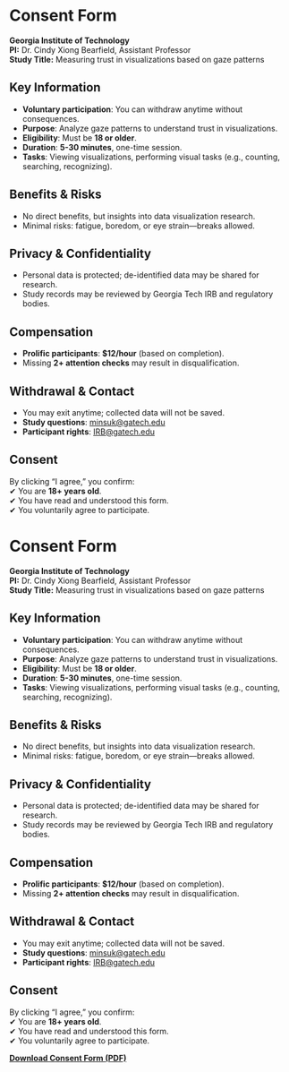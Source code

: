 # **Consent Form**  
**Georgia Institute of Technology**  
**PI:** Dr. Cindy Xiong Bearfield, Assistant Professor  
**Study Title:** Measuring trust in visualizations based on gaze patterns  

## **Key Information**  
- **Voluntary participation**: You can withdraw anytime without consequences.  
- **Purpose**: Analyze gaze patterns to understand trust in visualizations.  
- **Eligibility**: Must be **18 or older**.  
- **Duration**: **5-30 minutes**, one-time session.  
- **Tasks**: Viewing visualizations, performing visual tasks (e.g., counting, searching, recognizing).  

## **Benefits & Risks**  
- No direct benefits, but insights into data visualization research.  
- Minimal risks: fatigue, boredom, or eye strain—breaks allowed.  

## **Privacy & Confidentiality**  
- Personal data is protected; de-identified data may be shared for research.  
- Study records may be reviewed by Georgia Tech IRB and regulatory bodies.  

## **Compensation**  
- **Prolific participants**: **$12/hour** (based on completion).  
- Missing **2+ attention checks** may result in disqualification.  

## **Withdrawal & Contact**  
- You may exit anytime; collected data will not be saved.  
- **Study questions**: [minsuk@gatech.edu](mailto:minsuk@gatech.edu)  
- **Participant rights**: [IRB@gatech.edu](mailto:IRB@gatech.edu)  

## **Consent**  
By clicking “I agree,” you confirm:  
✔ You are **18+ years old**.  
✔ You have read and understood this form.  
✔ You voluntarily agree to participate.  

# **Consent Form**  
**Georgia Institute of Technology**  
**PI:** Dr. Cindy Xiong Bearfield, Assistant Professor  
**Study Title:** Measuring trust in visualizations based on gaze patterns  

## **Key Information**  
- **Voluntary participation**: You can withdraw anytime without consequences.  
- **Purpose**: Analyze gaze patterns to understand trust in visualizations.  
- **Eligibility**: Must be **18 or older**.  
- **Duration**: **5-30 minutes**, one-time session.  
- **Tasks**: Viewing visualizations, performing visual tasks (e.g., counting, searching, recognizing).  

## **Benefits & Risks**  
- No direct benefits, but insights into data visualization research.  
- Minimal risks: fatigue, boredom, or eye strain—breaks allowed.  

## **Privacy & Confidentiality**  
- Personal data is protected; de-identified data may be shared for research.  
- Study records may be reviewed by Georgia Tech IRB and regulatory bodies.  

## **Compensation**  
- **Prolific participants**: **$12/hour** (based on completion).  
- Missing **2+ attention checks** may result in disqualification.  

## **Withdrawal & Contact**  
- You may exit anytime; collected data will not be saved.  
- **Study questions**: [minsuk@gatech.edu](mailto:minsuk@gatech.edu)  
- **Participant rights**: [IRB@gatech.edu](mailto:IRB@gatech.edu)  

## **Consent**  
By clicking “I agree,” you confirm:  
✔ You are **18+ years old**.  
✔ You have read and understood this form.  
✔ You voluntarily agree to participate.  

**[Download Consent Form (PDF)](consent_form.pdf)**
